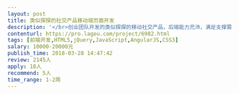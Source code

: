 ```yaml
---                
layout: post       
title: 类似探探的社交产品移动端页面开发           
description: '</br>创业团队开发的类似探探的移动社交产品，后端能力充沛，满足支撑需求；前端能力短板，当前页面效果严重偏离原始设计，交互细节不理想，希望在短期内能够有一两名前端大咖带领在职两名前端完善修补。</br>'     
contenturl: https://pro.lagou.com/project/6982.html      
tags: [前端开发,HTML5,jQuery,JavaScript,AngularJS,CSS3]            
salary: 10000-20000元          
publish_time: 2018-03-28 14:47:42         
review: 2145人                   
apply: 18人                   
recommend: 5人                   
time_range: 1-2周              
---                 
```

